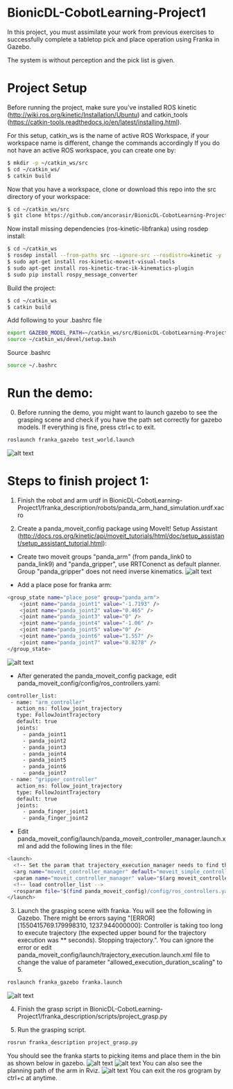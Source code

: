 # BionicDL-CobotLearning-Project1
In this project, you must assimilate your work from previous exercises to successfully complete a tabletop pick and place operation using Franka in Gazebo.

The system is without perception and the pick list is given.

# Project Setup
Before running the project, make sure you've installed ROS kinetic (http://wiki.ros.org/kinetic/Installation/Ubuntu) and catkin_tools (https://catkin-tools.readthedocs.io/en/latest/installing.html).

For this setup, catkin_ws is the name of active ROS Workspace, if your workspace name is different, change the commands accordingly
If you do not have an active ROS workspace, you can create one by:
```sh
$ mkdir -p ~/catkin_ws/src
$ cd ~/catkin_ws/
$ catkin build
```

Now that you have a workspace, clone or download this repo into the src directory of your workspace:
```sh
$ cd ~/catkin_ws/src
$ git clone https://github.com/ancorasir/BionicDL-CobotLearning-Project1.git
```

Now install missing dependencies (ros-kinetic-libfranka) using rosdep install:
```sh
$ cd ~/catkin_ws
$ rosdep install --from-paths src --ignore-src --rosdistro=kinetic -y
$ sudo apt-get install ros-kinetic-moveit-visual-tools
$ sudo apt-get install ros-kinetic-trac-ik-kinematics-plugin
$ sudo pip install rospy_message_converter
```

Build the project:
```sh
$ cd ~/catkin_ws
$ catkin build
```

Add following to your .bashrc file
```sh
export GAZEBO_MODEL_PATH=~/catkin_ws/src/BionicDL-CobotLearning-Project1/franka_description/models:$GAZEBO_MODEL_PATH
source ~/catkin_ws/devel/setup.bash
```

Source .bashrc
```sh
source ~/.bashrc
```

# Run the demo:
0. Before running the demo, you might want to launch gazebo to see the grasping scene and check if you have the path set correctly for gazebo models. If everything is fine, press ctrl+c to exit.
```sh
roslaunch franka_gazebo test_world.launch
```
![alt text](./images/grasping_scene.png)

# Steps to finish project 1:
1. Finish the robot and arm urdf in BionicDL-CobotLearning-Project1/franka_description/robots/panda_arm_hand_simulation.urdf.xacro

2. Create a panda_moveit_config package using  MoveIt! Setup Assistant (http://docs.ros.org/kinetic/api/moveit_tutorials/html/doc/setup_assistant/setup_assistant_tutorial.html):

* Create two moveit groups "panda_arm" (from panda_link0 to panda_link9) and "panda_gripper", use RRTConenct as default planner. Group "panda_gripper" does not need inverse kinematics.
![alt text](./images/moveit_group.png)

* Add a place pose for franka arm:
```sh
<group_state name="place_pose" group="panda_arm">
    <joint name="panda_joint1" value="-1.7193" />
    <joint name="panda_joint2" value="0.465" />
    <joint name="panda_joint3" value="0" />
    <joint name="panda_joint4" value="-1.06" />
    <joint name="panda_joint5" value="0" />
    <joint name="panda_joint6" value="1.557" />
    <joint name="panda_joint7" value="0.8278" />
</group_state>
```
![alt text](./images/moveit_pose.png)

* After generated the panda_moveit_config package, edit panda_moveit_config/config/ros_controllers.yaml:
```sh
controller_list:
 - name: "arm_controller"
   action_ns: follow_joint_trajectory
   type: FollowJointTrajectory
   default: true
   joints:
     - panda_joint1
     - panda_joint2
     - panda_joint3
     - panda_joint4
     - panda_joint5
     - panda_joint6
     - panda_joint7
 - name: "gripper_controller"
   action_ns: follow_joint_trajectory
   type: FollowJointTrajectory
   default: true
   joints:
     - panda_finger_joint1
     - panda_finger_joint2
```

* Edit panda_moveit_config/launch/panda_moveit_controller_manager.launch.xml and add the following lines in the file:
```sh
<launch>
  <!-- Set the param that trajectory_execution_manager needs to find the controller plugin -->
  <arg name="moveit_controller_manager" default="moveit_simple_controller_manager/MoveItSimpleControllerManager" />
  <param name="moveit_controller_manager" value="$(arg moveit_controller_manager)"/>
  <!-- load controller_list -->
  <rosparam file="$(find panda_moveit_config)/config/ros_controllers.yaml"/>
</launch>
```

3. Launch the grasping scene with franka. You will see the following in Gazebo. There might be errors saying "[ERROR] [1550415769.179998310, 1237.944000000]: Controller is taking too long to execute trajectory (the expected upper bound for the trajectory execution was ** seconds). Stopping trajectory.". You can ignore the error or edit panda_moveit_config/launch/trajectory_execution.launch.xml file to change the value of parameter "allowed_execution_duration_scaling" to 5.
```sh
roslaunch franka_gazebo franka.launch
```
![alt text](./images/grasping_scene_franka.png)

4. Finish the grasp script in BionicDL-CobotLearning-Project1/franka_description/scripts/project_grasp.py

5. Run the grasping script.
```sh
rosrun franka_description project_grasp.py
```

You should see the franka starts to picking items and place them in the bin as shown below in gazebo.
![alt text](./images/picking.png)
![alt text](./images/placing.png)
You can also see the planning path of the arm in Rviz.
![alt text](./images/planning_Rviz.png)
You can exit the ros grogram by ctrl+c at anytime.
